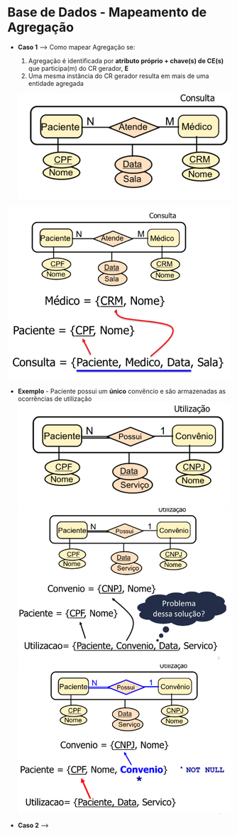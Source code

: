 
# Base de Dados - Mapeamento de Agregação

- **Caso 1** --> Como mapear Agregação se:
	1) Agregação é identificada por **atributo próprio + chave(s) de CE(s)** que participa(m) do CR gerador, **E**
	2) Uma mesma instância do CR gerador resulta em mais de uma entidade agregada 

	![Pasted image 20220427104505](imgs/Pasted%20image%2020220427104505.png)

![Pasted image 20220427104528](imgs/Pasted%20image%2020220427104528.png)

- **Exemplo**
		- Paciente possui um **único** convêncio e são armazenadas as ocorrências de utilização
		![Pasted image 20220427104705](imgs/Pasted%20image%2020220427104705.png)
		 ![Pasted image 20220427104736](imgs/Pasted%20image%2020220427104736.png)
	![Pasted image 20220427104752](imgs/Pasted%20image%2020220427104752.png)

- **Caso 2** -->  